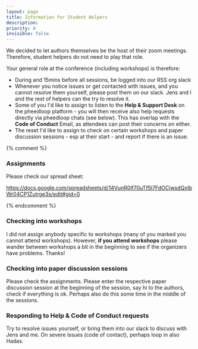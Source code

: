 ```yaml
---
layout: page
title: Information for Student Helpers
description: 
priority: 0
invisible: false
---
```


We decided to let authors themselves be the host of their zoom
meetings. Therefore, student helpers do not need to play that role.

Your general role at the conference (including workshops) is therefore:
* During and 15mins before all sessions, be logged into our RSS org
  slack
* Whenever you notice issues or get contacted with issues, and you
  cannot resolve them yourself, please post them on our slack. Jens
  and I and the rest of helpers can the try to resolve it.
* Some of you I'd like to assign to listen to the **Help & Support
  Desk** on the pheedloop platform - you will then receive also help
  requests directly via pheedloop chats (see below). This has overlap
  with the **Code of Conduct** Email, as attendees can post their
  concerns on either.
* The reset I'd like to assign to check on certain workshops and paper
  discussion sessions - esp at their start - and report if there is
  an issue.
  

{% comment %}
### Assignments

Please check our spread sheet:

https://docs.google.com/spreadsheets/d/14VunR0lf70uTf5I7FdOCjwsdQxIbWr04CP1Zutrge3s/edit#gid=0

{% endcomment %}

### Checking into workshops

I did not assign anybody specific to workshops (many of you marked you cannot attend workshops). However, **if you attend workshops** please wander between workshops a bit in the beginning to see if the organizers have problems. Thanks!

### Checking into paper discussion sessions

Please check the assignments. Please enter the respective paper discussion session at the beginning of the session, say hi to the authors, check if everything is ok. Perhaps also do this some time in the middle of the sessions.

### Responding to Help & Code of Conduct requests

Try to resolve issues yourself, or bring them into our slack to
discuss with Jens and me. On severe issues (code of
contact), perhaps loop in also Hadas.
